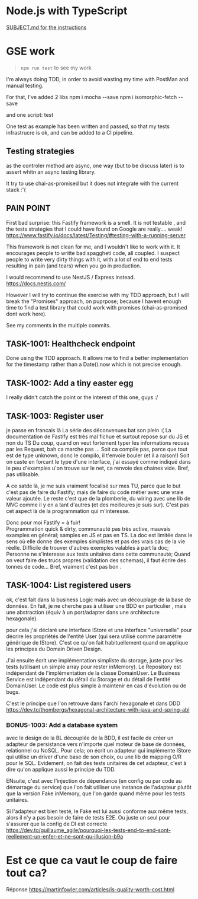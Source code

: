 # Node.js with TypeScript

[SUBJECT.md for the instructions](./SUBJECT.md)

# GSE work

> `npm run test`  to see my work


I'm always doing TDD, in order to avoid wasting my time with PostMan and manual testing.


For that, I've added 2 libs
npm i mocha --save
npm i isomorphic-fetch --save

and one script:  test

One test as example has been written and passed, so that my tests infrastrucre is ok, and can be added to a CI pipeline.

## Testing strategies

as the controler method  are async, one way (but to be discuss later) is to assert whitn an async testing library.

It try to use chai-as-promised but it does not integrate with the current stack :'( 

## PAIN POINT

First bad surprise:  this Fastify framework is a smell.
It is not testable , and the tests strategies  that I could have found on Google are really.... weak!  
https://www.fastify.io/docs/latest/Testing/#testing-with-a-running-server

This framework is not clean for me, and I wouldn't like to work with it.
It encourages people to writte bad spaggheti code, all coupled.
I suspect people to write very dirty things with it, with a lot of end to end tests resulting in pain (and tears) when you go in production.

I would recommend to use NestJS / Express instead.
https://docs.nestjs.com/

However I will try to continue the exercise with my TDD approach, but I will break the "Promises" approach, on puprpose; because I havent enough time to find a test library that could work with promises (chai-as-promised dont work here).

See my comments in the multiple commits.


## TASK-1001: Healthcheck endpoint

Done using the TDD approach.
It allows me to find a better implementation for the timestamp rather than a Date().now which is not precise enough.

## TASK-1002: Add a tiny easter egg

I really didn't catch the point or the interest of this one, guys :/


## TASK-1003: Register user

je passe en francais là
La série des déconvenues bat son plein :(
La documentation de Fastify est très mal fichue et surtout repose sur du JS et non du TS
Du coup, quand on veut fortement typer les informations recues par les Request, bah ca marche pas ...
Soit ca compile pas, parce que tout est de type unknown, donc le compilo, il t'envoie bouler (et il a raison!)
Soit on caste en forcant le type d'une interface,  j'ai essayé comme indiqué dans le peu d'examples u'on trouve sur le net,  ca renvoie des chaines vide.  Bref, pas utilisable.

A ce satde là, je me suis vraiment focalisé sur mes TU, parce que le but c'est pas de faire du Fastify; mais de faire du code métier avec une vraie valeur ajoutée.
Le reste c'est que de la plomberie, du wiring avec une lib de MVC comme il y en a tant d'autres (et des meilleures je suis sur).
C'est pas cet aspect là de la programmation qui m'interesse.


Donc pour moi Fastify =  à fuir!   
Programmation quick & dirty, communauté pas très active, mauvais examples en général; samples en JS et pas en TS.
La doc est limitée dans le sens où elle donne des exemples simplistes et pas des vrais cas de la vie réelle.
Difficile de trouver d'autres exemples valables à part la doc;
Personne ne s'interesse aux tests unitaires dans cette communauté;
Quand on veut faire des trucs propres (validation des schemas), il faut écrire des tonnes de code...
Bref, vraiment c'est pas bon .



## TASK-1004: List registered users

ok, c'est fait dans la business Logic mais avec un découplage de la base de données.
En fait, je ne cherche pas à utiliser une BDD en particulier , mais une abstraction (équiv à un port/adapter dans une architecture hexagonale).

pour cela j'ai déclaré une interface IStore<T>  et une interface "universelle" pour décrire les propriétés de l'entité User (qui sera utilisé comme paramètre générique de IStore).
C'est ce qu'on fait habituellement quand on applique les principes du Domain Driven Design.

J'ai ensuite écrit une implémentation simpliste du storage, juste pour les tests (utilisant un simple array pour rester inMemory).
Le Repository est indépendant de l'implémentation de la classe DomainUser.
Le Business Service est indépendant du détail du Storage et du détail de l'entité DomainUser.
Le code est plus simple à maintenir en cas d'évolution ou de bugs.

C'est le principe que l'on retrouve dans l'archi hexagonale et dans DDD
https://dev.to/thombergs/hexagonal-architecture-with-java-and-spring-abl

### BONUS-1003: Add a database system

avec le design de la BL découplée de la BDD, il est facile de créer un adapteur de persistance vers n'importe quel moteur de base de données, relationnel ou NoSQL.
Pour cela; on écrit un adapteur qui implémente IStore<T> qui utilise un driver d'une base de son choix, ou une lib de mapping O/R pour le SQL.
Evidement, on fait des tests unitaires de cet adapteur, c'est à dire qu'on applique aussi le principe du TDD.

ENsuite, c'est avec l'injection de dépendance (en config ou par code au démarrage du service) que l'on fait utiliser une instance de l'adapteur plutôt que la version Fake inMemory, que l'on garde quand même pour les tests unitaires.


Si l'adapteur est bien testé, le Fake est lui aussi conforme aux même tests, alors il n'y a pas besoin de faire de tests E2E.  Ou juste un seul pour s'assurer que la config de DI est correcte
https://dev.to/guillaume_agile/pourquoi-les-tests-end-to-end-sont-reellement-un-enfer-et-ne-sont-qu-illusion-b9a


# Est ce que ca vaut le coup de faire tout ca?
Réponse
https://martinfowler.com/articles/is-quality-worth-cost.html
